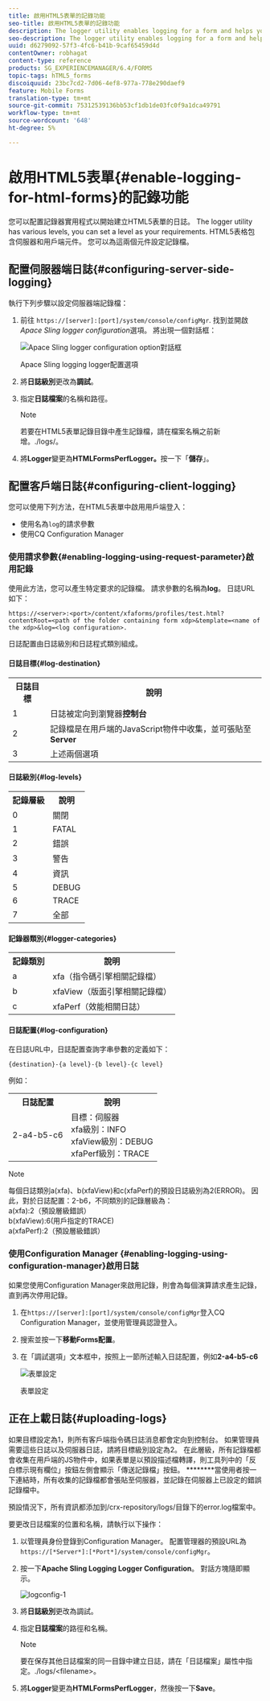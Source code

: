 ```yaml
---
title: 啟用HTML5表單的記錄功能
seo-title: 啟用HTML5表單的記錄功能
description: The logger utility enables logging for a form and helps you debug form-related issues.
seo-description: The logger utility enables logging for a form and helps you debug form-related issues.
uuid: d6279092-57f3-4fc6-b41b-9caf65459d4d
contentOwner: robhagat
content-type: reference
products: SG_EXPERIENCEMANAGER/6.4/FORMS
topic-tags: hTML5_forms
discoiquuid: 23bc7cd2-7d06-4ef8-977a-778e290daef9
feature: Mobile Forms
translation-type: tm+mt
source-git-commit: 75312539136bb53cf1db1de03fc0f9a1dca49791
workflow-type: tm+mt
source-wordcount: '648'
ht-degree: 5%

---
```



# 啟用HTML5表單{#enable-logging-for-html-forms}的記錄功能

您可以配置記錄器實用程式以開始建立HTML5表單的日誌。 The logger utility has various levels, you can set a level as your requirements. HTML5表格包含伺服器和用戶端元件。 您可以為這兩個元件設定記錄檔。

## 配置伺服器端日誌{#configuring-server-side-logging}

執行下列步驟以設定伺服器端記錄檔：

1. 前往 `https://[server]:[port]/system/console/configMgr`. 找到並開啟&#x200B;*Apace Sling logger configuration*&#x200B;選項。 將出現一個對話框：

   ![ Apace Sling logger configuration option對話框](assets/logconfig.png)

   Apace Sling logging logger配置選項

1. 將&#x200B;**日誌級別**&#x200B;更改為&#x200B;**調試**。

1. 指定&#x200B;**日誌檔案**&#x200B;的名稱和路徑。

   >[!NOTE]
   >
   >若要在HTML5表單記錄目錄中產生記錄檔，請在檔案名稱之前新增。./logs/。

1. 將&#x200B;**Logger**&#x200B;變更為&#x200B;**HTMLFormsPerfLogger。**&#x200B;按一下「**儲存**」。

## 配置客戶端日誌{#configuring-client-logging}

您可以使用下列方法，在HTML5表單中啟用用戶端登入：

* 使用名為`log`的請求參數
* 使用CQ Configuration Manager

### 使用請求參數{#enabling-logging-using-request-parameter}啟用記錄

使用此方法，您可以產生特定要求的記錄檔。 請求參數的名稱為&#x200B;**log**。 日誌URL如下：

`https://<server>:<port>/content/xfaforms/profiles/test.html?contentRoot=<path of the folder containing form xdp>&template=<name of the xdp>&log=<log configuration>.`

日誌配置由日誌級別和日誌程式類別組成。

#### 日誌目標{#log-destination}

<table> 
 <tbody> 
  <tr> 
   <th><strong>日誌目標</strong></th> 
   <th><strong>說明</strong></th> 
  </tr> 
  <tr> 
   <td>1</td> 
   <td>日誌被定向到瀏覽器<strong>控制台</strong></td> 
  </tr> 
  <tr> 
   <td>2</td> 
   <td>記錄檔是在用戶端的JavaScript物件中收集，並可張貼至<strong>Server</strong> </td> 
  </tr> 
  <tr> 
   <td>3</td> 
   <td>上述兩個選項<br /> </td> 
  </tr> 
 </tbody> 
</table>

#### 日誌級別{#log-levels}

<table> 
 <tbody> 
  <tr> 
   <th>記錄層級</th> 
   <th>說明</th> 
  </tr> 
  <tr> 
   <td>0</td> 
   <td>關閉<br type="_moz" /> </td> 
  </tr> 
  <tr> 
   <td>1</td> 
   <td>FATAL<br type="_moz" /> </td> 
  </tr> 
  <tr> 
   <td>2</td> 
   <td>錯誤<br type="_moz" /> </td> 
  </tr> 
  <tr> 
   <td>3</td> 
   <td>警告<br type="_moz" /> </td> 
  </tr> 
  <tr> 
   <td>4</td> 
   <td>資訊<br type="_moz" /> </td> 
  </tr> 
  <tr> 
   <td>5</td> 
   <td>DEBUG<br type="_moz" /> </td> 
  </tr> 
  <tr> 
   <td>6</td> 
   <td>TRACE<br type="_moz" /> </td> 
  </tr> 
  <tr> 
   <td>7</td> 
   <td>全部<br type="_moz" /> </td> 
  </tr> 
 </tbody> 
</table>

#### 記錄器類別{#logger-categories}

<table> 
 <tbody> 
  <tr> 
   <th>記錄類別</th> 
   <th>說明</th> 
  </tr> 
  <tr> 
   <td>a</td> 
   <td>xfa（指令碼引擎相關記錄檔）</td> 
  </tr> 
  <tr> 
   <td>b</td> 
   <td>xfaView（版面引擎相關記錄檔）<br type="_moz" /> </td> 
  </tr> 
  <tr> 
   <td>c</td> 
   <td>xfaPerf（效能相關日誌）<br type="_moz" /> </td> 
  </tr> 
 </tbody> 
</table>

#### 日誌配置{#log-configuration}

在日誌URL中，日誌配置查詢字串參數的定義如下：

`{destination}-{a level}-{b level}-{c level}`

例如：

<table> 
 <tbody> 
  <tr> 
   <th>日誌配置</th> 
   <th>說明</th> 
  </tr> 
  <tr> 
   <td>2-a4-b5-c6<br type="_moz" /> </td> 
   <td>目標：伺服器<br /> xfa級別：INFO<br /> xfaView級別：DEBUG<br /> xfaPerf級別：TRACE</td> 
  </tr> 
 </tbody> 
</table>

>[!NOTE]
>
>每個日誌類別a(xfa)、b(xfaView)和c(xfaPerf)的預設日誌級別為2(ERROR)。 因此，對於日誌配置：2-b6，不同類別的記錄層級為：\
>a(xfa):2（預設層級錯誤）\
>b(xfaView):6(用戶指定的TRACE)\
>a(xfaPerf):2（預設層級錯誤）

### 使用Configuration Manager {#enabling-logging-using-configuration-manager}啟用日誌

如果您使用Configuration Manager來啟用記錄，則會為每個演算請求產生記錄，直到再次停用記錄。

1. 在`https://[server]:[port]/system/console/configMgr`登入CQ Configuration Manager，並使用管理員認證登入。
1. 搜索並按一下&#x200B;**移動Forms配置**。
1. 在「調試選項」文本框中，按照上一節所述輸入日誌配置，例如&#x200B;**2-a4-b5-c6**

   ![表單設定](assets/forms_configuration.png)

   表單設定

## 正在上載日誌{#uploading-logs}

如果目標設定為1，則所有客戶端指令碼日誌消息都會定向到控制台。 如果管理員需要這些日誌以及伺服器日誌，請將目標級別設定為2。 在此層級，所有記錄檔都會收集在用戶端的JS物件中，如果表單是以預設描述檔轉譯，則工具列中的「反白標示現有欄位」按鈕左側會顯示「傳送記錄檔」按鈕。 ********&#x200B;當使用者按一下連結時，所有收集的記錄檔都會張貼至伺服器，並記錄在伺服器上已設定的錯誤記錄檔中。

預設情況下，所有資訊都添加到/crx-repository/logs/目錄下的error.log檔案中。

要更改日誌檔案的位置和名稱，請執行以下操作：

1. 以管理員身份登錄到Configuration Manager。 配置管理器的預設URL為`https://[*Server*]:[*Port*]/system/console/configMgr`。
1. 按一下&#x200B;**Apache Sling Logging Logger Configuration**。 對話方塊隨即顯示。

   ![logconfig-1](assets/logconfig-1.png)

1. 將&#x200B;**日誌級別**&#x200B;更改為調試。

1. 指定&#x200B;**日誌檔案**&#x200B;的路徑和名稱。

   >[!NOTE]
   >
   >要在保存其他日誌檔案的同一目錄中建立日誌，請在「日誌檔案」屬性中指定。./logs/&lt;filename>。

1. 將&#x200B;**Logger**&#x200B;變更為&#x200B;**HTMLFormsPerfLogger**，然後按一下&#x200B;**Save**。


